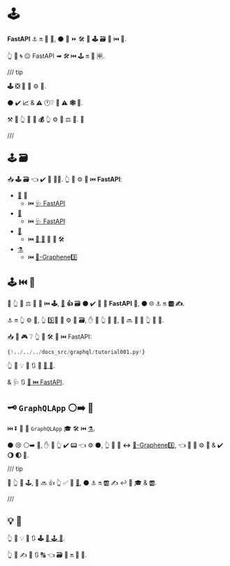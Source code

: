 # 🕹

**FastAPI** ⚓️ 🔛 **🔫** 🐩, ⚫️ 📶 ⏩ 🛠️ 🙆 **🕹** 🗃 🔗 ⏮️ 🔫.

👆 💪 🌀 😐 FastAPI *➡ 🛠️* ⏮️ 🕹 🔛 🎏 🈸.

/// tip

**🕹** ❎ 📶 🎯 ⚙️ 💼.

⚫️ ✔️ **📈** &amp; **⚠** 🕐❔ 🔬 ⚠ **🕸 🔗**.

⚒ 💭 👆 🔬 🚥 **💰** 👆 ⚙️ 💼 ⚖ **👐**. 👶

///

## 🕹 🗃

📥 **🕹** 🗃 👈 ✔️ **🔫** 🐕‍🦺. 👆 💪 ⚙️ 👫 ⏮️ **FastAPI**:

* <a href="https://strawberry.rocks/" class="external-link" target="_blank">🍓</a> 👶
    * ⏮️ <a href="https://strawberry.rocks/docs/integrations/fastapi" class="external-link" target="_blank">🩺 FastAPI</a>
* <a href="https://ariadnegraphql.org/" class="external-link" target="_blank">👸</a>
    * ⏮️ <a href="https://ariadnegraphql.org/docs/fastapi-integration" class="external-link" target="_blank">🩺 FastAPI</a>
* <a href="https://tartiflette.io/" class="external-link" target="_blank">🍟</a>
    * ⏮️ <a href="https://tartiflette.github.io/tartiflette-asgi/" class="external-link" target="_blank">🍟 🔫</a> 🚚 🔫 🛠️
* <a href="https://graphene-python.org/" class="external-link" target="_blank">⚗</a>
    * ⏮️ <a href="https://github.com/ciscorn/starlette-graphene3" class="external-link" target="_blank">💃-Graphene3️⃣</a>

## 🕹 ⏮️ 🍓

🚥 👆 💪 ⚖️ 💚 👷 ⏮️ **🕹**, <a href="https://strawberry.rocks/" class="external-link" target="_blank">**🍓**</a> **👍** 🗃 ⚫️ ✔️ 🔧 🔐 **FastAPI** 🔧, ⚫️ 🌐 ⚓️ 🔛 **🆎 ✍**.

⚓️ 🔛 👆 ⚙️ 💼, 👆 5️⃣📆 💖 ⚙️ 🎏 🗃, ✋️ 🚥 👆 💭 👤, 👤 🔜 🎲 🤔 👆 🔄 **🍓**.

📥 🤪 🎮 ❔ 👆 💪 🛠️ 🍓 ⏮️ FastAPI:

```Python hl_lines="3  22  25-26"
{!../../../docs_src/graphql/tutorial001.py!}
```

👆 💪 💡 🌅 🔃 🍓 <a href="https://strawberry.rocks/" class="external-link" target="_blank">🍓 🧾</a>.

&amp; 🩺 🔃 <a href="https://strawberry.rocks/docs/integrations/fastapi" class="external-link" target="_blank">🍓 ⏮️ FastAPI</a>.

## 🗝 `GraphQLApp` ⚪️➡️ 💃

⏮️ ⏬ 💃 🔌 `GraphQLApp` 🎓 🛠️ ⏮️ <a href="https://graphene-python.org/" class="external-link" target="_blank">⚗</a>.

⚫️ 😢 ⚪️➡️ 💃, ✋️ 🚥 👆 ✔️ 📟 👈 ⚙️ ⚫️, 👆 💪 💪 **↔** <a href="https://github.com/ciscorn/starlette-graphene3" class="external-link" target="_blank">💃-Graphene3️⃣</a>, 👈 📔 🎏 ⚙️ 💼 &amp; ✔️ **🌖 🌓 🔢**.

/// tip

🚥 👆 💪 🕹, 👤 🔜 👍 👆 ✅ 👅 <a href="https://strawberry.rocks/" class="external-link" target="_blank">🍓</a>, ⚫️ ⚓️ 🔛 🆎 ✍ ↩️ 🛃 🎓 &amp; 🆎.

///

## 💡 🌅

👆 💪 💡 🌅 🔃 **🕹** <a href="https://graphql.org/" class="external-link" target="_blank">🛂 🕹 🧾</a>.

👆 💪 ✍ 🌅 🔃 🔠 👈 🗃 🔬 🔛 👫 🔗.
